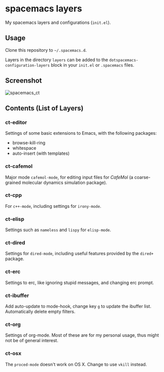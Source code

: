 # spacemacs layers

My spacemacs layers and configurations (`init.el`).

## Usage

Clone this repository to `~/.spacemacs.d`.

Layers in the directory `layers` can be added to the
`dotspacemacs-configuration-layers` block in your `init.el` or `.spacemacs`
files.

## Screenshot
![spacemacs_ct](img/spacemacs-scrot.png)

## Contents (List of Layers)

### ct-editor

Settings of some basic extensions to Emacs, with the following packages:
- browse-kill-ring
- whitespace
- auto-insert (with templates)

### ct-cafemol

Major mode `cafemol-mode`, for editing input files for _CafeMol_ (a
coarse-grained molecular dynamics simulation package).

### ct-cpp

For `c++-mode`, including settings for `irony-mode`.

### ct-elisp

Settings such as `nameless` and `lispy` for `elisp-mode`.

### ct-dired

Settings for `dired-mode`, including useful features provided by the `dired+` package.

### ct-erc

Settings to erc, like ignoring stupid messages, and changing erc prompt.

### ct-ibuffer

Add auto-update to mode-hook, change key `g` to update the ibuffer list.
Automatically delete empty filters.

### ct-org

Settings of org-mode.  Most of these are for my personal usage, thus might not
be of general interest.

### ct-osx

The `proced-mode` doesn't work on OS X.  Change to use `vkill` instead.
